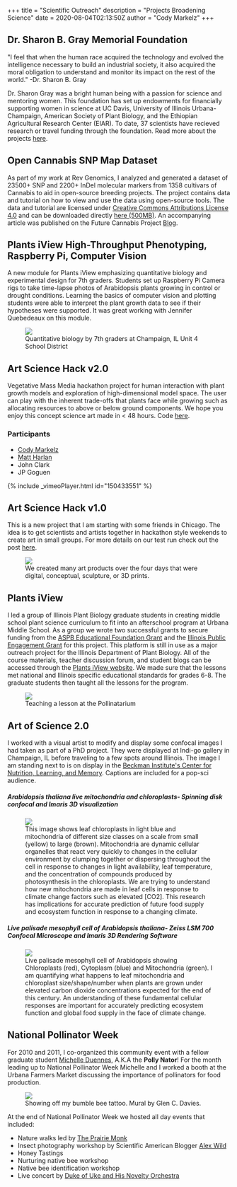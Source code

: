 +++
title = "Scientific Outreach"
description = "Projects Broadening Science"
date = 2020-08-04T02:13:50Z
author = "Cody Markelz"
+++


## Dr. Sharon B. Gray Memorial Foundation
"I feel that when the human race acquired the technology and evolved the intelligence necessary to build an industrial society, it also acquired the moral obligation to understand and monitor its impact on the rest of the world." -Dr. Sharon B. Gray

Dr. Sharon Gray was a bright human being with a passion for science and mentoring women. This foundation has set up endowments for financially supporting women in science at UC Davis, University of Illinois Urbana-Champaign, American Society of Plant Biology, and the Ethiopian Agricultural Research Center (EIAR). To date, 37 scientists have recieved research or travel funding through the foundation. Read more about the projects [here](https://sharongrayfoundation.org/projects).


## Open Cannabis SNP Map Dataset
As part of my work at Rev Genomics, I analyzed and generated a dataset of 23500+ SNP and 2200+ InDel molecular markers from 1358 cultivars of Cannabis to aid in open-source breeding projects. The project contains data and tutorial on how to view and use the data using open-source tools. The data and tutorial are licensed under [Creative Commons Attributions License 4.0](https://creativecommons.org/licenses/by/4.0/legalcode) and can be downloaded directly [here (500MB)](http://future-cannabis.s3.amazonaws.com/downloads/RevGenomicsOpenCannabisSNPData_v1_1_1.zip). An accompanying article was published on the Future Cannabis Project [Blog](http://futurecannabisproject.org/2019/09/rev-genomics-snp-map-analysis-open-cannabis-project-data-phylos-galaxy/).


## Plants iView High-Throughput Phenotyping, Raspberry Pi, Computer Vision
A new module for Plants iView emphasizing quantitative biology and experimental design for 7th graders. Students set up Raspberry Pi Camera rigs to take time-lapse photos of Arabidopsis plants growing in control or drought conditions. Learning the basics of computer vision and plotting students were able to interpret the plant growth data to see if their hypotheses were supported. It was great working with Jennifer Quebedeaux on this module.

<figure>
	<img src="/images/plants-i-view.png">
	<figcaption>Quantitative biology by 7th graders at Champaign, IL Unit 4 School District </figcaption>
</figure>

## Art Science Hack v2.0
Vegetative Mass Media hackathon project for human interaction with plant growth models and exploration of high-dimensional model space. The user can play with the inherent trade-offs that plants face while growing such as allocating resources to above or below ground components. We hope you enjoy this concept science art made in < 48 hours. Code [here](http://github.com/rjcmarkelz/artsciencehack).

### Participants
*    [Cody Markelz](http://rjcmarkelz.github.io/)
*    [Matt Harlan](http://www.matthewharlan.com)
*    John Clark
*    JP Goguen

{% include _vimeoPlayer.html id="150433551" %}



## Art Science Hack v1.0
This is a new project that I am starting with some friends in Chicago. The idea is to get scientists and artists together in hackathon style weekends to create art in small groups. For more details on our test run check out the post [here](/ArtScienceHack/).
<figure>
	<img src="/images/artsciencehack_summary.jpg">
	<figcaption>We created many art products over the four days that were digital, conceptual, sculpture, or 3D prints.</figcaption>
</figure>



## Plants iView
I led a group of Illinois Plant Biology graduate students in creating middle school plant science curriculum to fit into an afterschool program at Urbana Middle School. As a group we wrote two successful grants to secure funding from the [ASPB Educational Foundation Grant](http://my.aspb.org/?page=EF_ProgramsResources) and the [Illinois Public Engagement Grant](http://engagement.illinois.edu/) for this project. This platform is still in use as a major outreach project for the Illinois Department of Plant Biology. All of the course materials, teacher discussion forum, and student blogs can be accessed through the [Plants iView website](https://plantsiview.igb.illinois.edu/lessons). We made sure that the lessons met national and Illinois specific educational standards for grades 6-8. The graduate students then taught all the lessons for the program.
<figure>
	<img src="/images/plantsiview_cody.jpg">
	<figcaption>Teaching a lesson at the Pollinatarium</figcaption>
</figure>



## Art of Science 2.0
I worked with a visual artist to modify and display some confocal images I had taken as part of a PhD project. They were displayed at Indi-go gallery in Champaign, IL before traveling to a few spots around Illinois. The image I am standing next to is on display in the [Beckman Institute's Center for Nutrition, Learning, and Memory](http://www.cnlm.illinois.edu/). Captions are included for a pop-sci audience.

##### Arabidopsis thaliana live mitochondria and chloroplasts- Spinning disk confocal and Imaris 3D visualization
<figure>
	<img src="/images/artofscience_cody_mitos.jpg">
	<figcaption>This image shows leaf chloroplasts in light blue and mitochondria of different size classes on a scale from small (yellow) to large (brown). Mitochondria are dynamic cellular organelles that react very quickly to changes in the cellular environment by clumping together or dispersing throughout the cell in response to changes in light availability, leaf temperature, and the concentration of compounds produced by photosynthesis in the chloroplasts.  We are trying to understand how new mitochondria are made in leaf cells in response to climate change factors such as elevated [CO2]. This research has implications for accurate prediction of future food supply and ecosystem function in response to a changing climate.         </figcaption>
</figure>


##### Live palisade mesophyll cell of Arabidopsis thaliana- Zeiss LSM 700 Confocal Microscope and Imaris 3D Rendering Software
<figure>
	<img src="/images/artofscience_cody_palisade_mesophyll.jpg">
	<figcaption>Live palisade mesophyll cell of Arabidopsis showing Chloroplasts (red), Cytoplasm (blue) and Mitochondria (green). I am quantifying what happens to leaf mitochondria and chloroplast size/shape/number when plants are grown under elevated carbon dioxide concentrations expected for the end of this century. An understanding of these fundamental cellular responses are important for accurately predicting ecosystem function and global food supply in the face of climate change.   </figcaption>
</figure>


## National Pollinator Week
For 2010 and 2011, I co-organized this community event with a fellow graduate student [Michelle Duennes](https://maduennes.wordpress.com/), A.K.A the __Polly Nator__! For the month leading up to National Pollinator Week Michelle and I worked a booth at the Urbana Farmers Market discussing the importance of pollinators for food production.
<figure>
	<img src="/images/Pollinator_week.jpg">
	<figcaption>Showing off my bumble bee tattoo. Mural by Glen C. Davies.
	</figcaption>
</figure>

At the end of National Pollinator Week we hosted all day events that included:

*    Nature walks led by [The Prairie Monk](http://prairiemonk.org/index.html)
*    Insect photography workshop by Scientific American Blogger [Alex Wild](http://www.alexanderwild.com/)
*    Honey Tastings
*    Nurturing native bee workshop
*    Native bee identification workshop
*    Live concert by [Duke of Uke and His Novelty Orchestra](https://www.facebook.com/dukeofukemusic)
